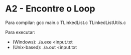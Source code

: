 # A2 - Encontre o Loop 

Para compilar: gcc main.c TLinkedList.c TLinkedListUtils.c

Para executar: 
 - (Windows): ./a.exe <input.txt
 - (Unix-based): ./a.out <input.txt 